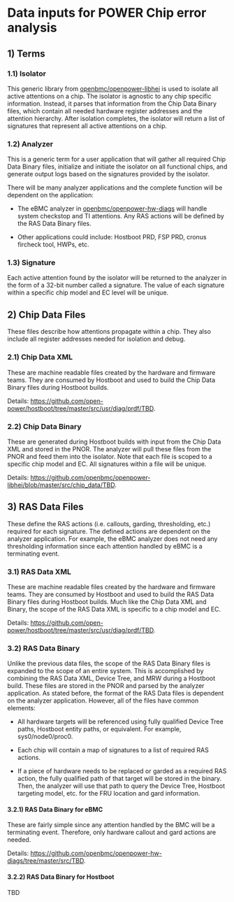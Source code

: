 # Data inputs for POWER Chip error analysis

## 1) Terms

### 1.1) Isolator

This generic library from [openbmc/openpower-libhei][] is used to isolate all
active attentions on a chip. The isolator is agnostic to any chip specific
information. Instead, it parses that information from the Chip Data Binary
files, which contain all needed hardware register addresses and the attention
hierarchy. After isolation completes, the isolator will return a list of
signatures that represent all active attentions on a chip.

[openbmc/openpower-libhei]: https://github.com/openbmc/openpower-libhei

### 1.2) Analyzer

This is a generic term for a user application that will gather all required Chip
Data Binary files, initialize and initiate the isolator on all functional chips,
and generate output logs based on the signatures provided by the isolator.

There will be many analyzer applications and the complete function will be
dependent on the application:

 * The eBMC analyzer in [openbmc/openpower-hw-diags][] will handle system
   checkstop and TI attentions. Any RAS actions will be defined by the RAS Data
   Binary files.

 * Other applications could include: Hostboot PRD, FSP PRD, cronus fircheck
   tool, HWPs, etc.

[openbmc/openpower-hw-diags]: https://github.com/openbmc/openpower-hw-diags

### 1.3) Signature

Each active attention found by the isolator will be returned to the analyzer in
the form of a 32-bit number called a signature. The value of each signature
within a specific chip model and EC level will be unique.

## 2) Chip Data Files

These files describe how attentions propagate within a chip. They also include
all register addresses needed for isolation and debug.

### 2.1) Chip Data XML

These are machine readable files created by the hardware and firmware teams.
They are consumed by Hostboot and used to build the Chip Data Binary files
during Hostboot builds.

Details: <https://github.com/open-power/hostboot/tree/master/src/usr/diag/prdf/TBD>.

### 2.2) Chip Data Binary

These are generated during Hostboot builds with input from the Chip Data XML
and stored in the PNOR. The analyzer will pull these files from the PNOR and
feed them into the isolator. Note that each file is scoped to a specific chip
model and EC. All signatures within a file will be unique.

Details: <https://github.com/openbmc/openpower-libhei/blob/master/src/chip_data/TBD>.

## 3) RAS Data Files

These define the RAS actions (i.e. callouts, garding, thresholding, etc.)
required for each signature. The defined actions are dependent on the analyzer
application. For example, the eBMC analyzer does not need any thresholding
information since each attention handled by eBMC is a terminating event.

### 3.1) RAS Data XML

These are machine readable files created by the hardware and firmware teams.
They are consumed by Hostboot and used to build the RAS Data Binary files during
Hostboot builds. Much like the Chip Data XML and Binary, the scope of the RAS
Data XML is specific to a chip model and EC.

Details: <https://github.com/open-power/hostboot/tree/master/src/usr/diag/prdf/TBD>.

### 3.2) RAS Data Binary

Unlike the previous data files, the scope of the RAS Data Binary files is
expanded to the scope of an entire system. This is accomplished by combining the
RAS Data XML, Device Tree, and MRW during a Hostboot build. These files are
stored in the PNOR and parsed by the analyzer application. As stated before,
the format of the RAS Data files is dependent on the analyzer application.
However, all of the files have common elements:

 * All hardware targets will be referenced using fully qualified Device Tree
   paths, Hostboot entity paths, or equivalent. For example, sys0/node0/proc0.

 * Each chip will contain a map of signatures to a list of required RAS actions.

 * If a piece of hardware needs to be replaced or garded as a required RAS
   action, the fully qualified path of that target will be stored in the binary.
   Then, the analyzer will use that path to query the Device Tree, Hostboot
   targeting model, etc. for the FRU location and gard information.

#### 3.2.1) RAS Data Binary for eBMC

These are fairly simple since any attention handled by the BMC will be a
terminating event. Therefore, only hardware callout and gard actions are needed.

Details: <https://github.com/openbmc/openpower-hw-diags/tree/master/src/TBD>.

#### 3.2.2) RAS Data Binary for Hostboot

TBD

